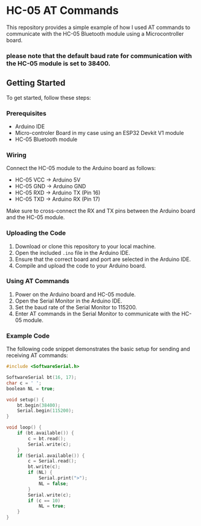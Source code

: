 # HC-05 AT Commands

This repository provides a simple example of how I used AT commands to communicate with the HC-05 Bluetooth module using a Microcontroller board.

### please note that the default baud rate for communication with the HC-05 module is set to 38400.

## Getting Started

To get started, follow these steps:

### Prerequisites

- Arduino IDE
- Micro-controler Board in my case using an ESP32 Devkit V1 module
- HC-05 Bluetooth module

### Wiring

Connect the HC-05 module to the Arduino board as follows:

- HC-05 VCC -> Arduino 5V
- HC-05 GND -> Arduino GND
- HC-05 RXD -> Arduino TX (Pin 16)
- HC-05 TXD -> Arduino RX (Pin 17)

Make sure to cross-connect the RX and TX pins between the Arduino board and the HC-05 module.

### Uploading the Code

1. Download or clone this repository to your local machine.
2. Open the included `.ino` file in the Arduino IDE.
3. Ensure that the correct board and port are selected in the Arduino IDE.
4. Compile and upload the code to your Arduino board.

### Using AT Commands

1. Power on the Arduino board and HC-05 module.
2. Open the Serial Monitor in the Arduino IDE.
3. Set the baud rate of the Serial Monitor to 115200.
4. Enter AT commands in the Serial Monitor to communicate with the HC-05 module.

### Example Code

The following code snippet demonstrates the basic setup for sending and receiving AT commands:

```cpp
#include <SoftwareSerial.h>

SoftwareSerial bt(16, 17);
char c = ' ';
boolean NL = true;

void setup() {
    bt.begin(38400);
    Serial.begin(115200);
}

void loop() {
    if (bt.available()) {
        c = bt.read();
        Serial.write(c);
    }
    if (Serial.available()) {
        c = Serial.read();
        bt.write(c);
        if (NL) {
            Serial.print(">");
            NL = false;
        }
        Serial.write(c);
        if (c == 10)
            NL = true;
    }
}
```
